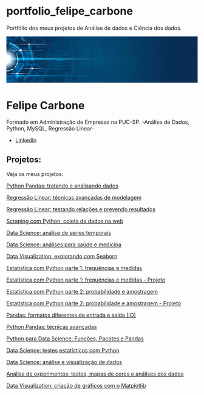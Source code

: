 # portfolio_felipe_carbone
Portfólio dos meus projetos de Análise de dados e Ciência dos dados. 



<p align="center">
  <img src="banner.png" >
</p>

# Felipe Carbone


Formado em Administração de Empresas na PUC-SP. -Análise de Dados, Python, MySQL, Regressão Linear-




* [LinkedIn](https://www.linkedin.com/in/felipeacarbone/)



## Projetos:
Veja os meus projetos:

[Python Pandas: tratando e analisando dados](https://github.com/FelipeACarbone/python_pandas_tratando_dados)

[Regressão Linear: técnicas avançadas de modelagem](https://github.com/FelipeACarbone/regressao_linear_machine_learn/blob/main/regressao_linear.ipynb)

[Regressão Linear: testando relações e prevendo resultados](https://github.com/FelipeACarbone/regressao_linear_machine_learn_2/blob/main/regressao_linear_2.ipynb)

[Scraping com Python: coleta de dados na web](https://github.com/FelipeACarbone/web_scraping/blob/main/web_scraping.ipynb)

[Data Science: análise de series temporais](https://github.com/FelipeACarbone/data_science_analises_series_temporais/blob/main/_Data%20Science_%20an%C3%A1lise%20de%20series%20temporais_1.ipynb)  

[Data Science: análises para saúde e medicina](https://github.com/FelipeACarbone/data_science_analise_saude_medicina/blob/main/Data%20Science_%20an%C3%A1lises%20para%20sa%C3%BAde%20e%20medicina2.ipynb)

[Data Visualization: explorando com Seaborn](https://github.com/FelipeACarbone/data_visualization_seaborn/blob/main/_Data_Visualization_explorando_com_Seaborn_3.ipynb)

[Estatística com Python parte 1: frequências e medidas](https://github.com/FelipeACarbone/estatistica_python/blob/main/Estat%C3%ADstica_com_Python_parte_1_frequ%C3%AAncias_e_medidas4.ipynb)

[Estatística com Python parte 1: frequências e medidas - Projeto](https://github.com/FelipeACarbone/estatistica_python/blob/main/projeto_estat%C3%ADstica_com_Python_parte_1_frequ%C3%AAncias_e_medidas.ipynb)

[Estatística com Python parte 2: probabilidade e amostragem](https://github.com/FelipeACarbone/estatistica_python_probabilidade_amostragem/blob/main/Estat%C3%ADstica_com_Python_parte_2_probabilidade_e_amostragem_.ipynb)

[Estatística com Python parte 2: probabilidade e amostragem - Projeto](https://github.com/FelipeACarbone/estatistica_python_probabilidade_amostragem/blob/main/projeto_estat%C3%ADstica_com_Python_parte_2_probabilidade_e_amostragem.ipynb)

[Pandas: formatos diferentes de entrada e saída (IO)](https://github.com/FelipeACarbone/pandas_formatos_entrada_saida/blob/main/Pandas_formatos_diferentes_de_entrada_e_sa%C3%ADda_(IO)8_.ipynb)

[Python Pandas: técnicas avançadas](https://github.com/FelipeACarbone/pandas_tecnicas_avancadas/blob/main/_Python_Pandas_t%C3%A9cnicas_avan%C3%A7adas_9.ipynb)

[Python para Data Science: Funções, Pacotes e Pandas](https://github.com/FelipeACarbone/python_datascience_funcoes_pacotes_pandas/blob/main/Python_para_Data_Science_Fun%C3%A7%C3%B5es,_Pacotes_e_Pandas10.ipynb)

[Data Science: testes estatísticos com Python](https://github.com/FelipeACarbone/testes_estatisticos_python/blob/main/Data_Science_testes_estat%C3%ADsticos_com_Python11.ipynb)

[Data Science: análise e visualização de dados](https://github.com/FelipeACarbone/python_visualizacao_dados/blob/main/_Data_Science_an%C3%A1lise_e_visualiza%C3%A7%C3%A3o_de_dados_12_.ipynb)

[Análise de experimentos: testes, mapas de cores e análises dos dados](https://github.com/FelipeACarbone/planejamento_analises_experimentacao/blob/main/Planejamento_experimentos_aula.ipynb)

[Data Visualization: criação de gráficos com o Matplotlib](https://github.com/FelipeACarbone/matplot_visualizacoes_graficas/blob/main/Matplot-Aula1.ipynb)












